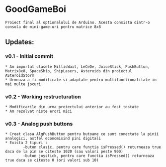 # GoodGameBoi
    Proiect final al optionalului de Arduino. Acesta consista dintr-o consola de mini-game-uri pentru matrice 8x8

## Updates:

### v0.1 - Initial commit
    * Am importat clasele MillisWait, LeCeDe, JoiceStick, PushButton, Matrix8x8, SpaceShip, ShipLasers, Asteroids din proiectul ASteroidStorm 
    * Urmeaza a fi modificate si adaptate pentru multifunctionalitate in mai multe jocuri

### v0.2 - Working restructuration
    * Modificarile din urma proiectului anterior au fost testate 
    * Am rezolvat niste erori mici

### v0.3 - Analog push buttons
    * Creat clasa AlgPushButton pentru butoane ce sunt conectate la pinii analogici, astfel economisind pini digitali
    * Exista 2 tipuri : 
            -buton clasic, pentru care functia isPressed() returneaza true daca de la pin se citeste 1020 (sau valori peste 900)
            -buton joystick, pentru care functia isPressed() returneaza true daca se citeste 0 (ori valori sub 10)
